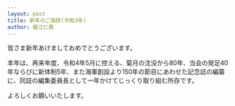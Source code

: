 ```yaml
---
layout: post
title: 新年のご挨拶(令和3年)
author: 堀江仁貴
---
```

皆さま新年あけましておめでとうございます。

本年は、再来年度、令和4年5月に控える、菊月の沈没から80年、当会の発足40年ならびに新体制5年、また海軍創設より150年の節目にあわせた記念誌の編纂に、同誌の編集委員長として一年かけてじっくり取り組む所存です。

よろしくお願いいたします。
